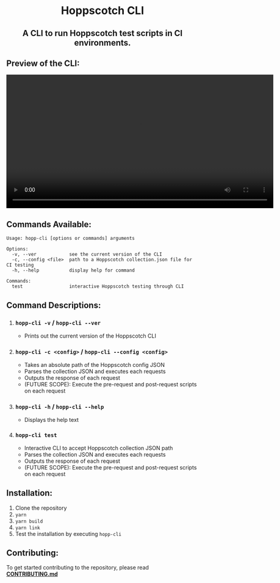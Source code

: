 <div align="center">
    <h1><strong>Hoppscotch CLI</strong></h1>
</div>

<div align="center">
    <h2><strong>A CLI to run Hoppscotch test scripts in CI environments.</strong></h2>
</div>

## **Preview of the CLI:**

<div align="center">
    <video width="700" alt="Demo Video" src="./assets/demo.mov" autoplay loop/>
</div>

## **Commands Available:**

```
Usage: hopp-cli [options or commands] arguments

Options:
  -v, --ver            see the current version of the CLI
  -c, --config <file>  path to a Hoppscotch collection.json file for CI testing
  -h, --help           display help for command

Commands:
  test                 interactive Hoppscotch testing through CLI
```

## **Command Descriptions:**

1. ### **`hopp-cli -v` / `hopp-cli --ver`**

   - Prints out the current version of the Hoppscotch CLI

2. ### **`hopp-cli -c <config>` / `hopp-cli --config <config>`**

   - Takes an absolute path of the Hoppscotch config JSON
   - Parses the collection JSON and executes each requests
   - Outputs the response of each request
   - (FUTURE SCOPE): Execute the pre-request and post-request scripts on each request

3. ### **`hopp-cli -h` / `hopp-cli --help`**

   - Displays the help text

4. ### **`hopp-cli test`**
   - Interactive CLI to accept Hoppscotch collection JSON path
   - Parses the collection JSON and executes each requests
   - Outputs the response of each request
   - (FUTURE SCOPE): Execute the pre-request and post-request scripts on each request

## **Installation:**

1. Clone the repository
2. `yarn`
3. `yarn build`
4. `yarn link`
5. Test the installation by executing `hopp-cli`

## **Contributing:**

To get started contributing to the repository, please read **[CONTRIBUTING.md](./CONTRIBUTING.md)**

